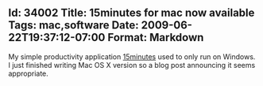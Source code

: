 Id: 34002
Title: 15minutes for mac now available
Tags: mac,software
Date: 2009-06-22T19:37:12-07:00
Format: Markdown
--------------
My simple productivity application
[15minutes](/software/15minutes/) used to only
run on Windows. I just finished writing Mac OS X version so a blog post
announcing it seems appropriate.
